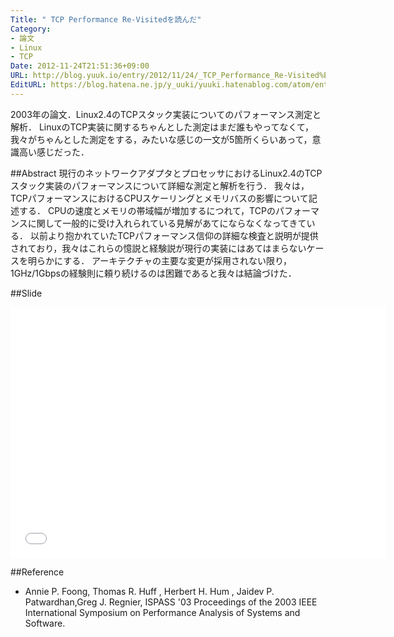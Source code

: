 ```yaml
---
Title: " TCP Performance Re-Visitedを読んだ"
Category:
- 論文
- Linux
- TCP
Date: 2012-11-24T21:51:36+09:00
URL: http://blog.yuuk.io/entry/2012/11/24/_TCP_Performance_Re-Visited%E3%82%92%E8%AA%AD%E3%82%93%E3%81%A0
EditURL: https://blog.hatena.ne.jp/y_uuki/yuuki.hatenablog.com/atom/entry/12704830469095894001
---
```


2003年の論文．Linux2.4のTCPスタック実装についてのパフォーマンス測定と解析．
LinuxのTCP実装に関するちゃんとした測定はまだ誰もやってなくて，我々がちゃんとした測定をする，みたいな感じの一文が5箇所くらいあって，意識高い感じだった．

##Abstract
現行のネットワークアダプタとプロセッサにおけるLinux2.4のTCPスタック実装のパフォーマンスについて詳細な測定と解析を行う．
我々は，TCPパフォーマンスにおけるCPUスケーリングとメモリバスの影響について記述する．
CPUの速度とメモリの帯域幅が増加するにつれて，TCPのパフォーマンスに関して一般的に受け入れられている見解があてにならなくなってきている．
以前より抱かれていたTCPパフォーマンス信仰の詳細な検査と説明が提供されており，我々はこれらの憶説と経験説が現行の実装にはあてはまらないケースを明らかにする．
アーキテクチャの主要な変更が採用されない限り，1GHz/1Gbpsの経験則に頼り続けるのは困難であると我々は結論づけた．

##Slide
<iframe style="border:0; padding:0; margin:0; background:transparent;" mozallowfullscreen="true" webkitallowfullscreen="true" frameborder="0" allowtransparency="true" id="talk_frame_24851" src="//speakerdeck.com/embed/f15061e018600130081322000a1d8a59" width="600" height="401"></iframe>

##Reference
- Annie P. Foong, Thomas R. Huff , Herbert H. Hum , Jaidev P. Patwardhan,Greg J. Regnier, ISPASS '03 Proceedings of the 2003 IEEE International Symposium on Performance Analysis of Systems and Software.
